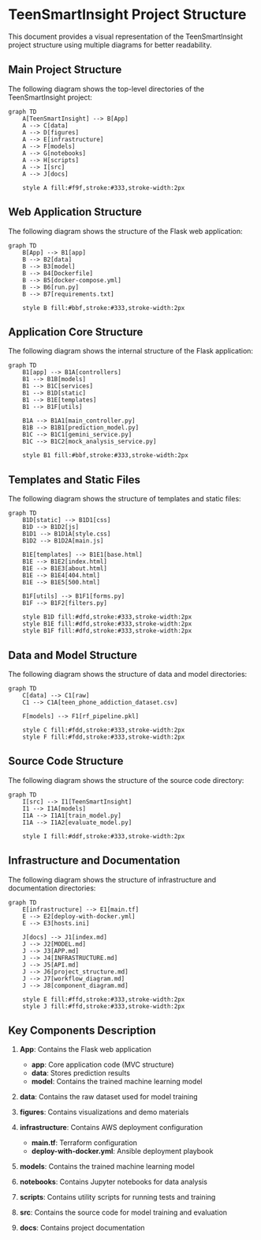 # TeenSmartInsight Project Structure

This document provides a visual representation of the TeenSmartInsight project structure using multiple diagrams for better readability.

## Main Project Structure

The following diagram shows the top-level directories of the TeenSmartInsight project:

```mermaid
graph TD
    A[TeenSmartInsight] --> B[App]
    A --> C[data]
    A --> D[figures]
    A --> E[infrastructure]
    A --> F[models]
    A --> G[notebooks]
    A --> H[scripts]
    A --> I[src]
    A --> J[docs]
    
    style A fill:#f9f,stroke:#333,stroke-width:2px
```

## Web Application Structure

The following diagram shows the structure of the Flask web application:

```mermaid
graph TD
    B[App] --> B1[app]
    B --> B2[data]
    B --> B3[model]
    B --> B4[Dockerfile]
    B --> B5[docker-compose.yml]
    B --> B6[run.py]
    B --> B7[requirements.txt]
    
    style B fill:#bbf,stroke:#333,stroke-width:2px
```

## Application Core Structure

The following diagram shows the internal structure of the Flask application:

```mermaid
graph TD
    B1[app] --> B1A[controllers]
    B1 --> B1B[models]
    B1 --> B1C[services]
    B1 --> B1D[static]
    B1 --> B1E[templates]
    B1 --> B1F[utils]
    
    B1A --> B1A1[main_controller.py]
    B1B --> B1B1[prediction_model.py]
    B1C --> B1C1[gemini_service.py]
    B1C --> B1C2[mock_analysis_service.py]
    
    style B1 fill:#bbf,stroke:#333,stroke-width:2px
```

## Templates and Static Files

The following diagram shows the structure of templates and static files:

```mermaid
graph TD
    B1D[static] --> B1D1[css]
    B1D --> B1D2[js]
    B1D1 --> B1D1A[style.css]
    B1D2 --> B1D2A[main.js]
    
    B1E[templates] --> B1E1[base.html]
    B1E --> B1E2[index.html]
    B1E --> B1E3[about.html]
    B1E --> B1E4[404.html]
    B1E --> B1E5[500.html]
    
    B1F[utils] --> B1F1[forms.py]
    B1F --> B1F2[filters.py]
    
    style B1D fill:#dfd,stroke:#333,stroke-width:2px
    style B1E fill:#dfd,stroke:#333,stroke-width:2px
    style B1F fill:#dfd,stroke:#333,stroke-width:2px
```

## Data and Model Structure

The following diagram shows the structure of data and model directories:

```mermaid
graph TD
    C[data] --> C1[raw]
    C1 --> C1A[teen_phone_addiction_dataset.csv]
    
    F[models] --> F1[rf_pipeline.pkl]
    
    style C fill:#fdd,stroke:#333,stroke-width:2px
    style F fill:#fdd,stroke:#333,stroke-width:2px
```

## Source Code Structure

The following diagram shows the structure of the source code directory:

```mermaid
graph TD
    I[src] --> I1[TeenSmartInsight]
    I1 --> I1A[models]
    I1A --> I1A1[train_model.py]
    I1A --> I1A2[evaluate_model.py]
    
    style I fill:#ddf,stroke:#333,stroke-width:2px
```

## Infrastructure and Documentation

The following diagram shows the structure of infrastructure and documentation directories:

```mermaid
graph TD
    E[infrastructure] --> E1[main.tf]
    E --> E2[deploy-with-docker.yml]
    E --> E3[hosts.ini]
    
    J[docs] --> J1[index.md]
    J --> J2[MODEL.md]
    J --> J3[APP.md]
    J --> J4[INFRASTRUCTURE.md]
    J --> J5[API.md]
    J --> J6[project_structure.md]
    J --> J7[workflow_diagram.md]
    J --> J8[component_diagram.md]
    
    style E fill:#ffd,stroke:#333,stroke-width:2px
    style J fill:#ffd,stroke:#333,stroke-width:2px
```

## Key Components Description

1. **App**: Contains the Flask web application
   - **app**: Core application code (MVC structure)
   - **data**: Stores prediction results
   - **model**: Contains the trained machine learning model

2. **data**: Contains the raw dataset used for model training

3. **figures**: Contains visualizations and demo materials

4. **infrastructure**: Contains AWS deployment configuration
   - **main.tf**: Terraform configuration
   - **deploy-with-docker.yml**: Ansible deployment playbook

5. **models**: Contains the trained machine learning model

6. **notebooks**: Contains Jupyter notebooks for data analysis

7. **scripts**: Contains utility scripts for running tests and training

8. **src**: Contains the source code for model training and evaluation

9. **docs**: Contains project documentation
